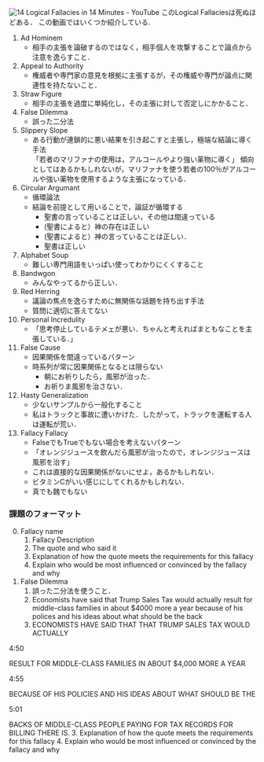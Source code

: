 ![14 Logical Fallacies in 14 Minutes - YouTube](https://www.youtube.com/watch?v=4QepFGJj74o)
このLogical Fallaciesは死ぬほどある．
この動画ではいくつか紹介している.
1. Ad Hominem
	- 相手の主張を論破するのではなく，相手個人を攻撃することで論点から注意を逸らすこと．
1. Appeal to Authority
	 - 権威者や専門家の意見を根拠に主張するが，その権威や専門が論点に関連性を持たないこと．
1. Straw Figure
	- 相手の主張を過度に単純化し，その主張に対して否定しにかかること．
1. False Dilemma
	- 誤った二分法
1. Slippery Slope
	- ある行動が連鎖的に悪い結果を引き起こすと主張し，極端な結論に導く手法<br>
	   「若者のマリファナの使用は，アルコールやより強い薬物に導く」
	   傾向としてはあるかもしれないが，マリファナを使う若者の100％がアルコールや強い薬物を使用するような主張になっている．
1. Circular Argumant
	- 循環論法
	- 結論を前提として用いることで，論証が循環する
		- 聖書の言っていることは正しい，その他は間違っている
		- (聖書によると）神の存在は正しい
		- (聖書によると）神の言っていることは正しい．
		- 聖書は正しい
1. Alphabet Soup
	-  難しい専門用語をいっぱい使ってわかりにくくすること
1. Bandwgon
	- みんなやってるから正しい．
1. Red Herring
	- 議論の焦点を逸らすために無関係な話題を持ち出す手法
	- 質問に適切に答えてない
1. Personal Incredulity
	- 「思考停止しているテメェが悪い．ちゃんと考えればまともなことを主張している．」
1. False Cause
	- 因果関係を間違っているパターン
	- 時系列が常に因果関係となるとは限らない
		- 朝にお祈りしたら，風邪が治った．
		- お祈りま風邪を治さない．
1. Hasty Generalization
	- 少ないサンプルから一般化すること
	- 私はトラックと事故に遭いかけた．したがって，トラックを運転する人は運転が荒い．
1. Fallacy Fallacy
	- FalseでもTrueでもない場合を考えないパターン
	- 「オレンジジュースを飲んだら風邪が治ったので，オレンジジュースは風邪を治す」
	- これは直接的な因果関係がないにせよ，あるかもしれない．
	- ビタミンCがいい感じにしてくれるかもしれない．
	- 真でも魏でもない



### 課題のフォーマット
0. Fallacy name
	1. Fallacy Description
	2. The quote and who said it
	3. Explanation of how the quote meets the requirements for this fallacy
	4. Explain who would be most influenced or convinced by the fallacy and why
0. False Dilemma
	1. 誤った二分法を使うこと．
	2. Economists have said that Trump Sales Tax would actually result for middle-class families in about $4000 more a year because of his polices and his ideas about what should be the back 
	3. ECONOMISTS HAVE SAID THAT THAT TRUMP SALES TAX WOULD ACTUALLY

4:50

RESULT FOR MIDDLE-CLASS FAMILIES IN ABOUT $4,000 MORE A YEAR

4:55

BECAUSE OF HIS POLICIES AND HIS IDEAS ABOUT WHAT SHOULD BE THE

5:01

BACKS OF MIDDLE-CLASS PEOPLE PAYING FOR TAX RECORDS FOR BILLING THERE IS.
	3. Explanation of how the quote meets the requirements for this fallacy
	4. Explain who would be most influenced or convinced by the fallacy and why